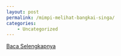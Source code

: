 ```yaml
---
layout: post
permalink: /mimpi-melihat-bangkai-singa/
categories:
    - Uncategorized
---
```


[Baca Selengkapnya](/08)